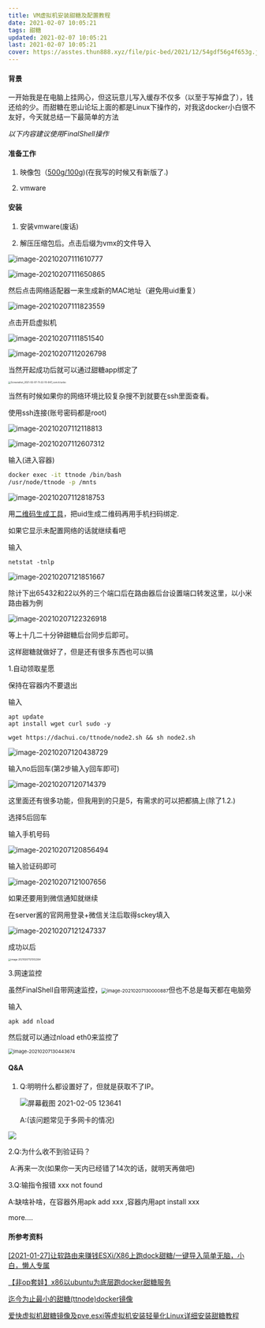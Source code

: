 ```yaml
---
title: VM虚拟机安装甜糖及配置教程
date: 2021-02-07 10:05:21
tags: 甜糖
updated: 2021-02-07 10:05:21
last: 2021-02-07 10:05:21
cover: https://asstes.thun888.xyz/file/pic-bed/2021/12/54gdf56g4f653g.jpg
---
```


#### 背景

一开始我是在电脑上挂网心，但这玩意儿写入缓存不仅多（以至于写掉盘了），钱还给的少。而甜糖在恩山论坛上面的都是Linux下操作的，对我这docker小白很不友好，今天就总结一下最简单的方法

*以下内容建议使用FinalShell操作*

#### 准备工作

1. 映像包（[500g/100g](https://share.thun888.xyz/ali/%E6%96%87%E4%BB%B6/ttnode/))(在我写的时候又有新版了<img src="https://cdn.jsdelivr.net/gh/thun888/jian@master/coolapk_emotion_58_dogeyuanliangta.png" style="zoom:25%;" />)

2. vmware

#### 安装

1. 安装vmware(废话)

2. 解压压缩包后。点击后缀为vmx的文件导入

![image-20210207111610777](https://cdn.jsdelivr.net/gh/thun888/tuku@master/img/image-20210207111610777.png)

![image-20210207111650865](https://cdn.jsdelivr.net/gh/thun888/tuku@master/img/image-20210207111650865.png)

然后点击网络适配器一来生成新的MAC地址（避免用uid重复）

![image-20210207111823559](https://cdn.jsdelivr.net/gh/thun888/tuku@master/img/image-20210207111823559.png)

点击开启虚拟机

![image-20210207111851540](https://cdn.jsdelivr.net/gh/thun888/tuku@master/img/image-20210207111851540.png)

![image-20210207112026798](https://cdn.jsdelivr.net/gh/thun888/tuku@master/img/image-20210207112026798.png)

当然开起成功后就可以通过甜糖app绑定了

<img src="https://cdn.jsdelivr.net/gh/thun888/tuku@master/img/Screenshot_2021-02-07-11-22-10-647_com.tt.turbo.jpg" alt="Screenshot_2021-02-07-11-22-10-647_com.tt.turbo" style="zoom:33%;" />

当然有时候如果你的网络环境比较复杂搜不到就要在ssh里面查看。

使用ssh连接(账号密码都是root)

![image-20210207112118813](https://cdn.jsdelivr.net/gh/thun888/tuku@master/img/image-20210207112118813.png)

![image-20210207112607312](https://cdn.jsdelivr.net/gh/thun888/tuku@master/img/image-20210207112607312.png)

输入(进入容器)

```sh
docker exec -it ttnode /bin/bash
/usr/node/ttnode -p /mnts 
```

![image-20210207112818753](https://cdn.jsdelivr.net/gh/thun888/tuku@master/img/image-20210207112818753.png)

用[二维码生成工具](http://2v.dedecms.com/)，把uid生成二维码再用手机扫码绑定.

如果它显示未配置网络的话就继续看吧

<script>
new Artalk({
el: '#ArtalkComments', // 元素选择
placeholder: '来啊，快活啊 ( ゜- ゜)', // 占位符
noComment: '快来成为第一个评论的人吧\~', // 无评论时显示
serverUrl: 'https://artalk.thun888.xyz/',
readMore: { // 阅读更多配置
pageSize: 15, // 每次请求获取评论数
autoLoad: true // 滚动到底部自动加载
}
});
</script>

输入

```
netstat -tnlp 
```

![image-20210207121851667](https://cdn.jsdelivr.net/gh/thun888/tuku@master/img/image-20210207121851667.png)

除计下出65432和22以外的三个端口后在路由器后台设置端口转发这里，以小米路由器为例

![image-20210207122326918](https://cdn.jsdelivr.net/gh/thun888/tuku@master/img/image-20210207122326918.png)

等上十几二十分钟甜糖后台同步后即可。

这样甜糖就做好了，但是还有很多东西也可以搞

1\.自动领取星愿

保持在容器内不要退出

输入

```shell
apt update
apt install wget curl sudo -y
```

```shell
wget https://dachui.co/ttnode/node2.sh && sh node2.sh
```

![image-20210207120438729](https://cdn.jsdelivr.net/gh/thun888/tuku@master/img/image-20210207120438729.png)

输入no后回车(第2步输入y回车即可)

![image-20210207120714379](https://cdn.jsdelivr.net/gh/thun888/tuku@master/img/image-20210207120714379.png)

这里面还有很多功能，但我用到的只是5，有需求的可以把都搞上(除了1.2<img src="https://cdn.jsdelivr.net/gh/thun888/jian@master/coolapk_emotion_58_dogeyuanliangta.png" style="zoom:25%;" />)

选择5后回车

输入手机号码

![image-20210207120856494](https://cdn.jsdelivr.net/gh/thun888/tuku@master/img/image-20210207120856494.png)

输入验证码即可

![image-20210207121007656](https://cdn.jsdelivr.net/gh/thun888/tuku@master/img/image-20210207121007656.png)

如果还要用到微信通知就继续

在server酱的官网用登录+微信关注后取得sckey填入

![image-20210207121247337](https://cdn.jsdelivr.net/gh/thun888/tuku@master/img/image-20210207121247337.png)

成功以后

<img src="https://cdn.jsdelivr.net/gh/thun888/tuku@master/img/Screenshot_2021-02-07-12-14-30-735_com.tencent.mm.jpg" alt="image-20210207121352264" style="zoom: 33%;" />

3\.网速监控

虽然FinalShell自带网速监控，<img src="C:\\Users\\22383\\AppData\\Roaming\\Typora\\typora-user-images\\image-20210207130000887.png" alt="image-20210207130000887" style="zoom: 67%;" />但也不总是每天都在电脑旁

输入

```shell
apk add nload
```

然后就可以通过nload eth0来监控了

<img src="https://cdn.jsdelivr.net/gh/thun888/tuku@master/img/image-20210207130443674.png" alt="image-20210207130443674" style="zoom: 67%;" />

#### Q&A

1. Q:明明什么都设置好了，但就是获取不了IP。

   ![屏幕截图 2021-02-05 123641](https://cdn.jsdelivr.net/gh/thun888/tuku@master/img/%E5%B1%8F%E5%B9%95%E6%88%AA%E5%9B%BE%202021-02-05%20123641.png)

   A:(该问题常见于多网卡的情况)

<img src="https://cdn.jsdelivr.net/gh/thun888/tuku@master/img/ada.png"/>

2\.Q:为什么收不到验证码？

​    A:再来一次(如果你一天内已经错了14次的话，就明天再做吧)

3\.Q:输指令报错 xxx not found

A:缺啥补啥，在容器外用apk add xxx ,容器内用apt install xxx

more....

#### 所参考资料

[\[2021-01-27\]让软路由来赚钱ESXi/X86上跑dock甜糖/一键导入简单无脑，小白，懒人专属](https://www.right.com.cn/forum/thread-4063192-1-2.html)

[【非op套娃】x86以ubuntu为底层跑docker甜糖服务](https://www.right.com.cn/forum/thread-4052765-1-1.html)

[迄今为止最小的甜糖(ttnode)docker镜像](https://www.right.com.cn/forum/thread-4059329-1-1.html)

[爱快虚拟机甜糖镜像及pve,esxi等虚拟机安装轻量化Linux详细安装甜糖教程](https://www.right.com.cn/forum/thread-4060057-1-1.html)